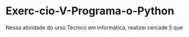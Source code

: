# Exerc-cio-V-Programa-o-Python
Nessa atividade do urso Técnico em informática, realizei cercade 5 que
